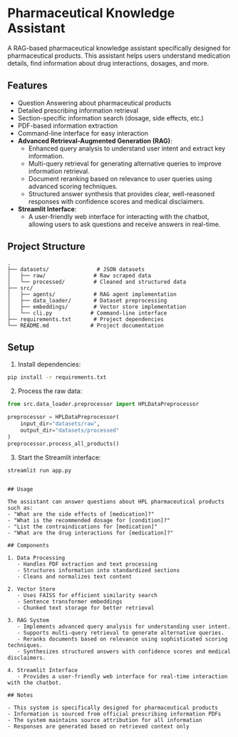 # Pharmaceutical Knowledge Assistant

A RAG-based pharmaceutical knowledge assistant specifically designed for pharmaceutical products. This assistant helps users understand medication details, find information about drug interactions, dosages, and more.

## Features

- Question Answering about pharmaceutical products
- Detailed prescribing information retrieval
- Section-specific information search (dosage, side effects, etc.)
- PDF-based information extraction
- Command-line interface for easy interaction
- **Advanced Retrieval-Augmented Generation (RAG)**:
  - Enhanced query analysis to understand user intent and extract key information.
  - Multi-query retrieval for generating alternative queries to improve information retrieval.
  - Document reranking based on relevance to user queries using advanced scoring techniques.
  - Structured answer synthesis that provides clear, well-reasoned responses with confidence scores and medical disclaimers.
- **Streamlit Interface**:
  - A user-friendly web interface for interacting with the chatbot, allowing users to ask questions and receive answers in real-time.
## Project Structure

```
.
├── datasets/               # JSON datasets
│   ├── raw/               # Raw scraped data
│   └── processed/         # Cleaned and structured data
├── src/
│   ├── agents/            # RAG agent implementation
│   ├── data_loader/       # Dataset preprocessing
│   ├── embeddings/        # Vector store implementation
│   └── cli.py            # Command-line interface
├── requirements.txt       # Project dependencies
└── README.md             # Project documentation
```

## Setup

1. Install dependencies:
```bash
pip install -r requirements.txt
```

2. Process the raw data:
```python
from src.data_loader.preprocessor import HPLDataPreprocessor

preprocessor = HPLDataPreprocessor(
    input_dir="datasets/raw",
    output_dir="datasets/processed"
)
preprocessor.process_all_products()
```

3. Start the Streamlit interface:
```bash
streamlit run app.py
```
```

## Usage

The assistant can answer questions about HPL pharmaceutical products such as:
- "What are the side effects of [medication]?"
- "What is the recommended dosage for [condition]?"
- "List the contraindications for [medication]"
- "What are the drug interactions for [medication]?"

## Components

1. Data Processing
   - Handles PDF extraction and text processing
   - Structures information into standardized sections
   - Cleans and normalizes text content

2. Vector Store
   - Uses FAISS for efficient similarity search
   - Sentence transformer embeddings
   - Chunked text storage for better retrieval

3. RAG System
   - Implements advanced query analysis for understanding user intent.
   - Supports multi-query retrieval to generate alternative queries.
   - Reranks documents based on relevance using sophisticated scoring techniques.
   - Synthesizes structured answers with confidence scores and medical disclaimers.

4. Streamlit Interface
   - Provides a user-friendly web interface for real-time interaction with the chatbot.

## Notes

- This system is specifically designed for pharmaceutical products
- Information is sourced from official prescribing information PDFs
- The system maintains source attribution for all information
- Responses are generated based on retrieved context only

